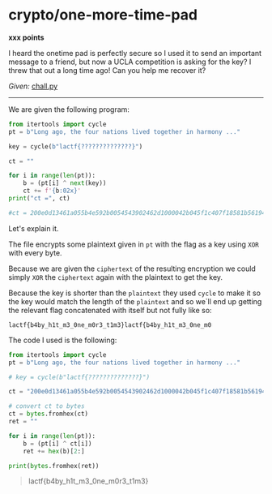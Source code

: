 # crypto/one-more-time-pad

**xxx points**

I heard the onetime pad is perfectly secure so I used it to send an important message to a friend, but now a UCLA competition is asking for the key? I threw that out a long time ago! Can you help me recover it?

*Given:* [chall.py]()

___
We are given the following program:

```python
from itertools import cycle
pt = b"Long ago, the four nations lived together in harmony ..."

key = cycle(b"lactf{??????????????}")

ct = ""

for i in range(len(pt)):
    b = (pt[i] ^ next(key))
    ct += f'{b:02x}'
print("ct =", ct)

#ct = 200e0d13461a055b4e592b0054543902462d1000042b045f1c407f18581b56194c150c13030f0a5110593606111c3e1f5e305e174571431e
```

Let's explain it.

The file encrypts some plaintext given in `pt` with the flag as a key using `XOR` with every byte. 

Because we are given the `ciphertext` of the resulting encryption we could simply `XOR` the `ciphertext` again with the plaintext to get the key.

Because the key is shorter than the `plaintext` they used `cycle` to make it so the key would match the length of the `plaintext` and so we`ll end up getting the relevant flag concatenated with itself but not fully like so:

`lactf{b4by_h1t_m3_0ne_m0r3_t1m3}lactf{b4by_h1t_m3_0ne_m0`

The code I used is the following:

```python
from itertools import cycle
pt = b"Long ago, the four nations lived together in harmony ..."

# key = cycle(b"lactf{??????????????}")

ct = "200e0d13461a055b4e592b0054543902462d1000042b045f1c407f18581b56194c150c13030f0a5110593606111c3e1f5e305e174571431e"

# convert ct to bytes
ct = bytes.fromhex(ct)
ret = ""

for i in range(len(pt)):
    b = (pt[i] ^ ct[i])
    ret += hex(b)[2:]

print(bytes.fromhex(ret))
```

> lactf{b4by_h1t_m3_0ne_m0r3_t1m3}